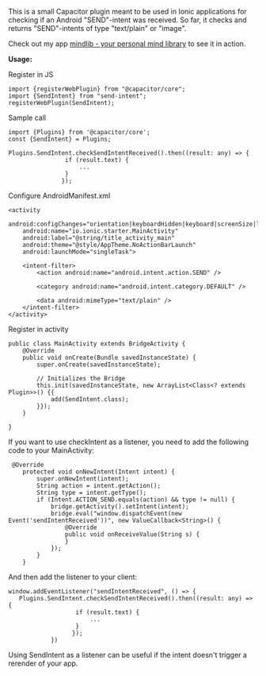 This is a small Capacitor plugin meant to be used in Ionic applications for checking if an Android "SEND"-intent was received. So far, it checks and returns "SEND"-intents of type "text/plain" or "image".

Check out my app <a href="https://play.google.com/store/apps/details?id=de.mindlib">mindlib - your personal mind library</a> to see it in action.

<b>Usage:</b>

Register in JS
```
import {registerWebPlugin} from "@capacitor/core";
import {SendIntent} from "send-intent";
registerWebPlugin(SendIntent);
```

Sample call
```
import {Plugins} from '@capacitor/core';
const {SendIntent} = Plugins;

Plugins.SendIntent.checkSendIntentReceived().then((result: any) => {
                if (result.text) {
                    ...
                }
               });
```

Configure AndroidManifest.xml
```
<activity
    android:configChanges="orientation|keyboardHidden|keyboard|screenSize|locale"
    android:name="io.ionic.starter.MainActivity"
    android:label="@string/title_activity_main"
    android:theme="@style/AppTheme.NoActionBarLaunch"
    android:launchMode="singleTask">

    <intent-filter>
        <action android:name="android.intent.action.SEND" />

        <category android:name="android.intent.category.DEFAULT" />

        <data android:mimeType="text/plain" />
    </intent-filter>
</activity>
```

Register in activity
```
public class MainActivity extends BridgeActivity {
    @Override
    public void onCreate(Bundle savedInstanceState) {
        super.onCreate(savedInstanceState);

        // Initializes the Bridge
        this.init(savedInstanceState, new ArrayList<Class<? extends Plugin>>() {{
            add(SendIntent.class);
        }});
    }

}
```
If you want to use checkIntent as a listener, you need to add the following code to your MainActivity:
```
 @Override
    protected void onNewIntent(Intent intent) {
        super.onNewIntent(intent);
        String action = intent.getAction();
        String type = intent.getType();
        if (Intent.ACTION_SEND.equals(action) && type != null) {
            bridge.getActivity().setIntent(intent);
            bridge.eval("window.dispatchEvent(new Event('sendIntentReceived'))", new ValueCallback<String>() {
                @Override
                public void onReceiveValue(String s) {
                }
            });
        }
    }
```

And then add the listener to your client:
```
window.addEventListener("sendIntentReceived", () => {
   Plugins.SendIntent.checkSendIntentReceived().then((result: any) => {
                   if (result.text) {
                       ...
                   }
                  });
            })
```

Using SendIntent as a listener can be useful if the intent doesn't trigger a rerender of your app. 